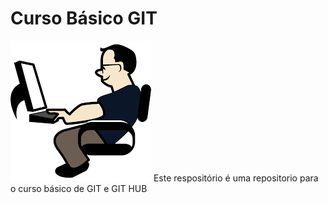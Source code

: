 # Curso Básico GIT
![Go Dev](./programmer.png)
Este respositório é uma repositorio para o curso básico de GIT e GIT HUB